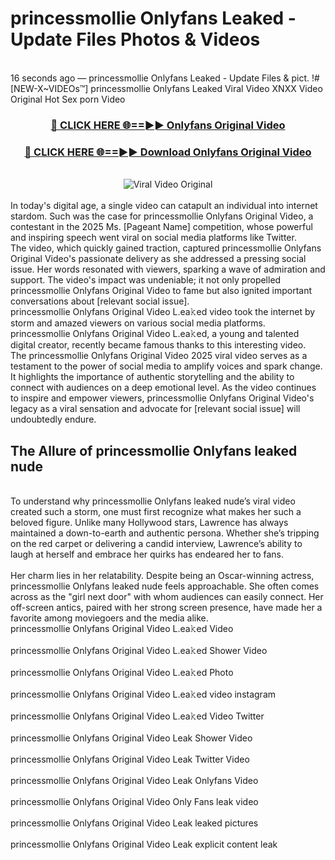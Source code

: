 # princessmollie Onlyfans Leaked - Update Files Photos & Videos 
<br>
16 seconds ago — princessmollie Onlyfans Leaked - Update Files & pict. !#[NEW-X~VIDEOs™] princessmollie Onlyfans Leaked Viral Video XNXX Video Original Hot Sex porn Video
<br>
<div align="center">
<h3><a href="http://freeplayer.one?title=princessmollie&ref=25OR" rel="nofollow">🔴 CLICK HERE 🌐==►► Onlyfans Original Video</a></h3>
<h3><a href="http://freeplayer.one?title=princessmollie&ref=25OR" rel="nofollow">🔴 CLICK HERE 🌐==►► Download Onlyfans Original Video</a></h3>
<br>
<a href="http://freeplayer.one?title=princessmollie&ref=25OR" rel="nofollow" data-target="animated-image.originalLink"><img src="https://i.ibb.co.com/xMMVF88/686577567.gif" alt="Viral Video Original" style="max-width: 100%; display: inline-block;" data-target="animated-image.originalImage"></a>
</div>
<br>
In today's digital age, a single video can catapult an individual into internet stardom. Such was the case for princessmollie Onlyfans Original Video, a contestant in the 2025 Ms. [Pageant Name] competition, whose powerful and inspiring speech went viral on social media platforms like Twitter.
<br>
The video, which quickly gained traction, captured princessmollie Onlyfans Original Video's passionate delivery as she addressed a pressing social issue. Her words resonated with viewers, sparking a wave of admiration and support. The video's impact was undeniable; it not only propelled princessmollie Onlyfans Original Video to fame but also ignited important conversations about [relevant social issue].
<br>
princessmollie Onlyfans Original Video L.ea𝚔ed video took the internet by storm and amazed viewers on various social media platforms. princessmollie Onlyfans Original Video L.ea𝚔ed, a young and talented digital creator, recently became famous thanks to this interesting video.
<br>
The princessmollie Onlyfans Original Video 2025 viral video serves as a testament to the power of social media to amplify voices and spark change. It highlights the importance of authentic storytelling and the ability to connect with audiences on a deep emotional level. As the video continues to inspire and empower viewers, princessmollie Onlyfans Original Video's legacy as a viral sensation and advocate for [relevant social issue] will undoubtedly endure.
<br>
<h2>The Allure of princessmollie Onlyfans leaked nude</h2>
<br>
To understand why princessmollie Onlyfans leaked nude’s viral video created such a storm, one must first recognize what makes her such a beloved figure. Unlike many Hollywood stars, Lawrence has always maintained a down-to-earth and authentic persona. Whether she’s tripping on the red carpet or delivering a candid interview, Lawrence’s ability to laugh at herself and embrace her quirks has endeared her to fans.
<br><br>
Her charm lies in her relatability. Despite being an Oscar-winning actress, princessmollie Onlyfans leaked nude feels approachable. She often comes across as the "girl next door" with whom audiences can easily connect. Her off-screen antics, paired with her strong screen presence, have made her a favorite among moviegoers and the media alike.
<br>
princessmollie Onlyfans Original Video L.ea𝚔ed Video
<br><br>
princessmollie Onlyfans Original Video L.ea𝚔ed Shower Video
<br><br>
princessmollie Onlyfans Original Video L.ea𝚔ed Photo
<br><br>
princessmollie Onlyfans Original Video L.ea𝚔ed video instagram
<br><br>
princessmollie Onlyfans Original Video L.ea𝚔ed Video Twitter
<br><br>
princessmollie Onlyfans Original Video Leak Shower Video
<br><br>
princessmollie Onlyfans Original Video Leak Twitter Video
<br><br>
princessmollie Onlyfans Original Video Leak Onlyfans Video
<br><br>
princessmollie Onlyfans Original Video Only Fans leak video
<br><br>
princessmollie Onlyfans Original Video Leak leaked pictures
<br><br>
princessmollie Onlyfans Original Video Leak explicit content leak